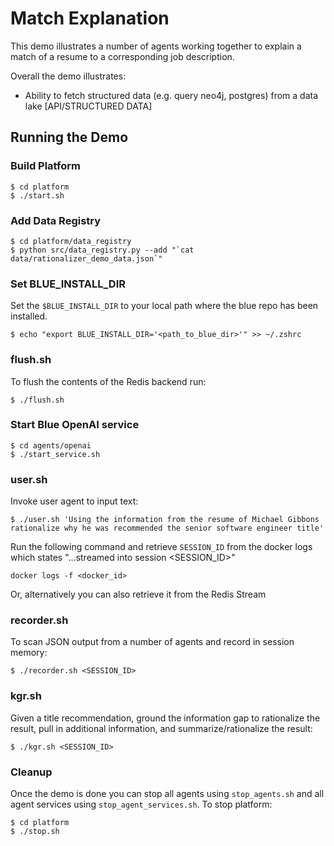 # Match Explanation

This demo illustrates a number of agents working together to explain a match of a resume to a corresponding job description. 

Overall the demo illustrates:
* Ability to fetch structured data (e.g. query neo4j, postgres) from a data lake [API/STRUCTURED DATA]

## Running the Demo

### Build Platform

```
$ cd platform
$ ./start.sh
```

### Add Data Registry

```
$ cd platform/data_registry
$ python src/data_registry.py --add "`cat data/rationalizer_demo_data.json`"
```

### Set BLUE_INSTALL_DIR

Set the `$BLUE_INSTALL_DIR` to your local path where the blue repo has been installed.

```
$ echo "export BLUE_INSTALL_DIR='<path_to_blue_dir>'" >> ~/.zshrc
```

### flush.sh
To flush the contents of the Redis backend run:
```
$ ./flush.sh
```
### Start Blue OpenAI service
```
$ cd agents/openai
$ ./start_service.sh
```
### user.sh
Invoke user agent to input text:
```
$ ./user.sh 'Using the information from the resume of Michael Gibbons rationalize why he was recommended the senior software engineer title'
```

 Run the following command and retrieve `SESSION_ID` from the docker logs which states "...streamed into session <SESSION_ID>"
```
docker logs -f <docker_id>
```
Or, alternatively you can also retrieve it from the Redis Stream

<!-- ### observer.sh
To observe the outputs from each agent run observer agent using the session is from the output of user.sh script:
```
$ ./observer.sh <SESSION_ID>
```

### openai.sh

Set your `OPENAI_API_KEY` in `agents/openai/openai.env`

Next, run a few agents to detect explicit information need (e.g. resume of Kushan) and convert it into a query (CYPHER):
```
$ ./openai.sh <SESSION_ID>
```

### neo4j.sh

Set environment variables `NEO4J_USER`, `NEO4J_PWD` and `NEO4J_HOST`.

Then, run agent to execute CYPHER queries and fetch the results:
```
$ ./neo4j.sh <SESSION_ID>
``` -->

### recorder.sh
To scan JSON output from a number of agents and record in session memory:
```
$ ./recorder.sh <SESSION_ID>
```

<!-- ### recommender.sh
Given a title in memory run a recommeder for next title:
```
$ ./recommender.sh <SESSION_ID>
``` -->

### kgr.sh
Given a title recommendation, ground the information gap to rationalize the result, pull in additional information, and summarize/rationalize the result:
```
$ ./kgr.sh <SESSION_ID>
```

### Cleanup
Once the demo is done you can stop all agents using `stop_agents.sh` and all agent services using `stop_agent_services.sh`.
To stop platform:
```
$ cd platform
$ ./stop.sh
```

